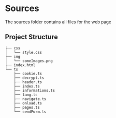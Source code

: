# Sources

The sources folder contains all files for the web page


## Project Structure
```
├── css
│   └── style.css
├── img
│   └── someImages.png
├── index.html
└── ts
    ├── cookie.ts
    ├── decrypt.ts
    ├── header.ts
    ├── index.ts
    ├── informations.ts
    ├── lang.ts
    ├── navigate.ts
    ├── onload.ts
    ├── pages.ts
    └── sendForm.ts
```
